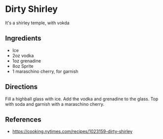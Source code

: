# Dirty Shirley
It's a shirley temple, with vokda

## Ingredients

- Ice
- 2oz vodka  
- 1oz grenadine
- 8oz Sprite
- 1 maraschino cherry, for garnish

## Directions

Fill a highball glass with ice. Add the vodka and grenadine to the glass. Top with soda and garnish with a maraschino cherry.

## References
- <https://cooking.nytimes.com/recipes/1023159-dirty-shirley>
